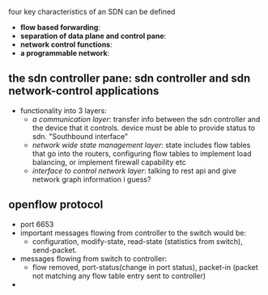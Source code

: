 four key characteristics of an SDN can be defined
- **flow based forwarding**:
- **separation of data plane and control pane**:
- **network control functions**:
- **a programmable network**:
## the sdn controller pane: sdn controller and sdn network-control applications
- functionality into 3 layers:
	- *a communication layer*: transfer info between the sdn controller and the device that it controls. device must be able to provide status to sdn. "Southbound interface"
	- *network wide state management layer*: state includes flow tables that go into the routers, configuring flow tables to implement load balancing, or implement firewall capability etc
	- *interface to control network layer*: talking to rest api and give network graph information i guess?
## openflow protocol
- port 6653
- important messages flowing from controller to the switch would be:
	- configuration, modify-state, read-state (statistics from switch), send-packet.
- messages flowing from switch to controller:
	- flow removed, port-status(change in port status), packet-in (packet not matching any flow table entry sent to controller)
- 
